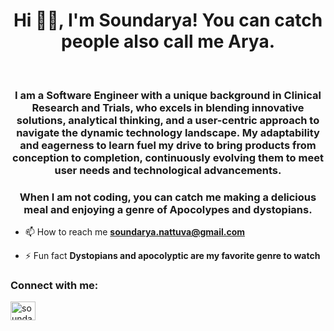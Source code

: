 <h1 align="center">Hi 👋🏾, I'm Soundarya! You can catch people also call me Arya.</h1><br>
<h3 align="center">I am a Software Engineer with a unique background in Clinical Research and Trials, who excels in blending innovative solutions, analytical thinking, and a user-centric approach to navigate the dynamic technology landscape. My adaptability and eagerness to learn fuel my drive to bring products from conception to completion, continuously evolving them to meet user needs and technological advancements.</h3>

<h3 align="center"> When I am not coding, you can catch me making a delicious meal and enjoying a genre of Apocolypes and dystopians.</h3>

- 📫 How to reach me **soundarya.nattuva@gmail.com**

- ⚡ Fun fact **Dystopians and apocolyptic are my favorite genre to watch**

<h3 align="left">Connect with me:</h3>
<p align="left">
<a href="https://linkedin.com/in/soundarya nattuva" target="blank"><img align="center" src="https://raw.githubusercontent.com/rahuldkjain/github-profile-readme-generator/master/src/images/icons/Social/linked-in-alt.svg" alt="soundarya nattuva" height="30" width="40" /></a>
</p>
